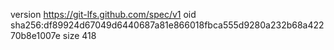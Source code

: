 version https://git-lfs.github.com/spec/v1
oid sha256:df89924d67049d6440687a81e866018fbca555d9280a232b68a42270b8e1007e
size 418
